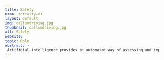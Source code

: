 ```yaml
---
title: Safety
name: activity-03
layout: default
img: callumdriving.jpg
thumbnail: callumdriving.jpg
alt: Safety
website:
topic: Role
abstract: >
 Artificial intelligence provides an automated way of assessing and improving safety for trusted autonomous vehicles.
---
```

